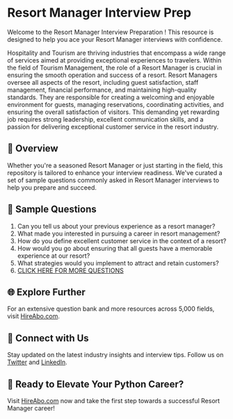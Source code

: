 # Resort Manager Interview Prep

Welcome to the Resort Manager Interview Preparation ! This resource is designed to help you ace your Resort Manager interviews with confidence.

Hospitality and Tourism are thriving industries that encompass a wide range of services aimed at providing exceptional experiences to travelers. Within the field of Tourism Management, the role of a Resort Manager is crucial in ensuring the smooth operation and success of a resort. Resort Managers oversee all aspects of the resort, including guest satisfaction, staff management, financial performance, and maintaining high-quality standards. They are responsible for creating a welcoming and enjoyable environment for guests, managing reservations, coordinating activities, and ensuring the overall satisfaction of visitors. This demanding yet rewarding job requires strong leadership, excellent communication skills, and a passion for delivering exceptional customer service in the resort industry.

## 🚀 Overview

Whether you're a seasoned Resort Manager or just starting in the field, this repository is tailored to enhance your interview readiness. We've curated a set of sample questions commonly asked in Resort Manager interviews to help you prepare and succeed.

## 📝 Sample Questions

1. Can you tell us about your previous experience as a resort manager?
2. What made you interested in pursuing a career in resort management?
3. How do you define excellent customer service in the context of a resort?
4. How would you go about ensuring that all guests have a memorable experience at our resort?
5. What strategies would you implement to attract and retain customers?
6. [CLICK HERE FOR MORE QUESTIONS](https://hireabo.com/job/11_1_16/Resort%20Manager)

## 🌐 Explore Further

For an extensive question bank and more resources across 5,000 fields, visit [HireAbo.com](https://www.hireabo.com).

## 📱 Connect with Us

Stay updated on the latest industry insights and interview tips. Follow us on [Twitter](https://twitter.com/hireabo) and [LinkedIn](https://www.linkedin.com/in/hire-abo-3609972a8/).

## 🚀 Ready to Elevate Your Python Career?

Visit [HireAbo.com](https://www.hireabo.com) now and take the first step towards a successful Resort Manager career!